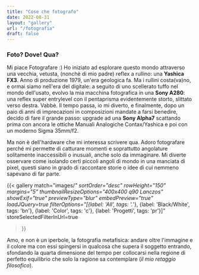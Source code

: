 ```yaml
---
title: "Cose che fotografo"
date: 2022-08-31
layout: "gallery"
url: "/fotografia"
draft: false
---
```


### Foto? Dove! Qua?

Mi piace Fotografare :) Ho iniziato ad esplorare questo mondo attraverso una vecchia, vetusta, (nonchè di mio padre) reflex a rullino: una **Yashica FX3**. Anno di produzione 1979, un'era geologica fa. Ma i rullini costa(va)no, e ormai siamo nell'era del digitale: a seguito di uno scellerato tuffo nel mondo dell'usato, evolvo la mia macchina fotografica in una **Sony A280**: una reflex super entrylevel con il pentaprisma evidentemente storto, slittato verso destra. Vabbè. Il tempo passa, io mi diverto, e finalmente, dopo un paio di anni di imprecazioni in composizioni mandate a farsi benedire, decido di fare il grande passo: upgrade ad una **Sony Alpha7** scattando prima con ancora le ottiche Manuali Analogiche Contax/Yashica e poi con un moderno Sigma 35mm/f2.

Ma non è dell'hardware che mi interessa scrivere qua. Adoro fotografare perché mi permette di catturare momenti e soprattutto angolature solitamente inaccessibili o inusuali, anche solo da immaginare. Mi diverte osservare come isolando certi piccoli angoli di mondo in una manciata di pixel, questi siano in grado di raccontare storie o idee di cui nemmeno sapevano di far parte.


{{<
  gallery
  match="images/*"
  sortOrder="desc"
  rowHeight="150"
  margins="5"
  thumbnailResizeOptions="400x400 q90 Lanczos"
  showExif="true"
  previewType="blur"
  embedPreview="true"
  loadJQuery=true
    filterOptions="[{label: 'All', tags: '.*'}, {label: 'Black/White', tags: 'bn'}, {label: 'Color', tags: 'c'}, {label: 'Progetti', tags: 'pr'}]" storeSelectedFilterInUrl=true
>}}

Amo, e non è un iperbole, la fotografia metafisica: andare oltre l'immagine e il colore ma con essi spingersi in qualcosa che supera il soggetto entrando, sfondando la quarta dimensione del tempo per collocarsi nella regione di perfetto equilibrio che solo la ragione sa contemplare (_il mio retaggio filosofico_).

